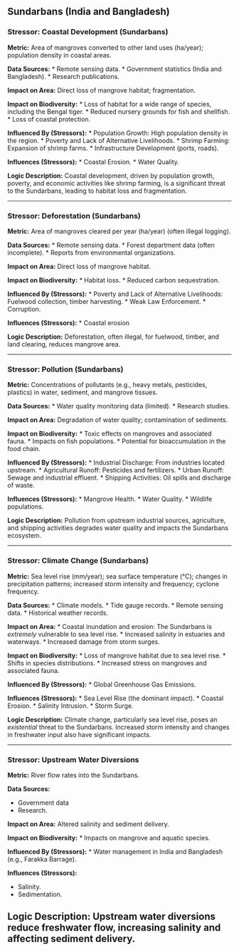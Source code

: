 ## Sundarbans (India and Bangladesh)

### Stressor: Coastal Development (Sundarbans)

**Metric:** Area of mangroves converted to other land uses (ha/year); population density in coastal areas.

**Data Sources:**
    *   Remote sensing data.
    *   Government statistics (India and Bangladesh).
    *   Research publications.

**Impact on Area:** Direct loss of mangrove habitat; fragmentation.

**Impact on Biodiversity:**
    *   Loss of habitat for a wide range of species, including the Bengal tiger.
    *   Reduced nursery grounds for fish and shellfish.
    *   Loss of coastal protection.

**Influenced By (Stressors):**
    *   Population Growth: High population density in the region.
    *   Poverty and Lack of Alternative Livelihoods.
    *   Shrimp Farming: Expansion of shrimp farms.
    *   Infrastructure Development (ports, roads).

**Influences (Stressors):**
    *   Coastal Erosion.
    *   Water Quality.

**Logic Description:** Coastal development, driven by population growth, poverty, and economic activities like shrimp farming, is a significant threat to the Sundarbans, leading to habitat loss and fragmentation.

---

### Stressor: Deforestation (Sundarbans)

**Metric:** Area of mangroves cleared per year (ha/year) (often illegal logging).

**Data Sources:**
    *   Remote sensing data.
    *   Forest department data (often incomplete).
    *   Reports from environmental organizations.

**Impact on Area:** Direct loss of mangrove habitat.

**Impact on Biodiversity:**
    *   Habitat loss.
    *   Reduced carbon sequestration.

**Influenced By (Stressors):**
    *   Poverty and Lack of Alternative Livelihoods: Fuelwood collection, timber harvesting.
    *   Weak Law Enforcement.
    *   Corruption.

**Influences (Stressors):**
        * Coastal erosion

**Logic Description:** Deforestation, often illegal, for fuelwood, timber, and land clearing, reduces mangrove area.

---

### Stressor: Pollution (Sundarbans)

**Metric:** Concentrations of pollutants (e.g., heavy metals, pesticides, plastics) in water, sediment, and mangrove tissues.

**Data Sources:**
    *   Water quality monitoring data (limited).
    *   Research studies.

**Impact on Area:** Degradation of water quality; contamination of sediments.

**Impact on Biodiversity:**
    *   Toxic effects on mangroves and associated fauna.
    *   Impacts on fish populations.
    *   Potential for bioaccumulation in the food chain.

**Influenced By (Stressors):**
    *   Industrial Discharge: From industries located upstream.
    *   Agricultural Runoff: Pesticides and fertilizers.
    *   Urban Runoff: Sewage and industrial effluent.
    *   Shipping Activities: Oil spills and discharge of waste.

**Influences (Stressors):**
    *   Mangrove Health.
    *   Water Quality.
    * Wildlife populations.

**Logic Description:** Pollution from upstream industrial sources, agriculture, and shipping activities degrades water quality and impacts the Sundarbans ecosystem.

---

### Stressor: Climate Change (Sundarbans)

**Metric:** Sea level rise (mm/year); sea surface temperature (°C); changes in precipitation patterns; increased storm intensity and frequency; cyclone frequency.

**Data Sources:**
    *   Climate models.
    *   Tide gauge records.
    *   Remote sensing data.
    *   Historical weather records.

**Impact on Area:**
    *   Coastal inundation and erosion: The Sundarbans is *extremely* vulnerable to sea level rise.
    *   Increased salinity in estuaries and waterways.
    *   Increased damage from storm surges.

**Impact on Biodiversity:**
    *   Loss of mangrove habitat due to sea level rise.
    *   Shifts in species distributions.
    *   Increased stress on mangroves and associated fauna.

**Influenced By (Stressors):**
    *   Global Greenhouse Gas Emissions.

**Influences (Stressors):**
    *   Sea Level Rise (the dominant impact).
    *   Coastal Erosion.
    *   Salinity Intrusion.
    *   Storm Surge.

**Logic Description:** Climate change, particularly sea level rise, poses an *existential* threat to the Sundarbans. Increased storm intensity and changes in freshwater input also have significant impacts.

---
### Stressor: Upstream Water Diversions
**Metric:** River flow rates into the Sundarbans.

**Data Sources:**
 * Government data
 * Research.

**Impact on Area:** Altered salinity and sediment delivery.

**Impact on Biodiversity:**
        * Impacts on mangrove and aquatic species.

**Influenced By (Stressors):**
    * Water management in India and Bangladesh (e.g., Farakka Barrage).

**Influences (Stressors):**
* Salinity.
* Sedimentation.

**Logic Description:** Upstream water diversions reduce freshwater flow, increasing salinity and affecting sediment delivery.
---